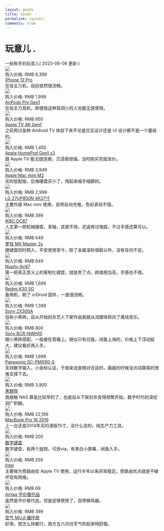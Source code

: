 ```yaml
---
layout: goods
title: Goods
permalink: /goods/
comments: true
---
```


<div class="intro">
  <h1>
    玩意儿
    <span class="dot">
      .
    </span>
  </h1>
</div>
<div class="pagetitle">
  一些称手的玩意儿( 2023-06-08 更新 )
</div>
<div class="quanju">
  <div class="bankuai img-hide fade-in-up">
    <div class="duiqi img-hide fade-in-up">
      <img loading="lazy" decoding="async" src="https://blog.dylanwu.space/assets/goods/iphone12pro.png">
    </div>
    <div class="jiage">
      购入价格: RMB 8,399
    </div>
    <div class="title">
      <a href="">
        iPhone 12 Pro
      </a>
    </div>
    <div class="note">
      在役主力机，目前依然很流畅。
    </div>
  </div>
  <div class="bankuai img-hide fade-in-up">
    <div class="duiqi img-hide fade-in-up">
      <img loading="lazy" decoding="async" src="https://blog.dylanwu.space/assets/goods/airPods.webp">
    </div>
    <div class="jiage">
      购入价格: RMB 1,999
    </div>
    <div class="title">
      <a href="">
        AirPods Pro Gen1
      </a>
    </div>
    <div class="note">
      在役主力耳机，即便我这种耳洞小的人也能无感使用。
    </div>
  </div>
  <div class="bankuai img-hide fade-in-up">
    <div class="duiqi img-hide fade-in-up">
      <img loading="lazy" decoding="async" src="https://blog.dylanwu.space/assets/goods/appletv.png">
    </div>
    <div class="jiage">
      购入价格: RMB 950
    </div>
    <div class="title">
      <a href="/apple_tv">
        Apple TV 4K Gen1
      </a>
    </div>
    <div class="note">
      之前用过各种 Android TV 体验下来不论是交互设计还是 UI 设计都不是一个量级的。
    </div>
  </div>
  
  <div class="bankuai img-hide fade-in-up">
    <div class="duiqi img-hide fade-in-up">
      <img loading="lazy" decoding="async" src="https://blog.dylanwu.space/assets/goods/homepod1.png">
    </div>
    <div class="jiage">
      购入价格: RMB 1,450
    </div>
    <div class="title">
      <a href="">
        Apple HomePod Gen1 x3
      </a>
    </div>
    <div class="note">
      跟 Apple TV 能无缝连接，沉浸感很强。当时刚买完就涨价。
    </div>
  </div> 
  
   <div class="bankuai img-hide fade-in-up">
    <div class="duiqi img-hide fade-in-up">
      <img loading="lazy" decoding="async" src="https://blog.dylanwu.space/assets/goods/macminim2.png">
    </div>
    <div class="jiage">
      购入价格: RMB 3,949
    </div>
    <div class="title">
      <a href="%20">
        Apple Mac mini M2
      </a>
    </div>
    <div class="note">
      买的低配版，后悔硬盘买小了，用起来缩手缩脚的。
    </div>
  </div>

  <div class="bankuai img-hide fade-in-up">
    <div class="duiqi img-hide fade-in-up">
      <img loading="lazy" decoding="async" src="https://blog.dylanwu.space/assets/goods/lg27up850n.png">
    </div>
    <div class="jiage">
      购入价格: RMB 2,999
    </div>
    <div class="title">
      <a href="/workbench">
        LG 27UP850N 4K27寸
      </a>
    </div>
    <div class="note">
      主要外接 Mac mini 使用，自带反向充电，色彩表现不错。
    </div>
  </div>

  <div class="bankuai img-hide fade-in-up">
    <div class="duiqi img-hide fade-in-up">
      <img loading="lazy" decoding="async" src="https://blog.dylanwu.space/assets/goods/ikbcdc87.png">
    </div>
    <div class="jiage">
      购入价格: RMB 399
    </div>
    <div class="title">
      <a href="/workbench">
        IKBC DC87
      </a>
    </div>
    <div class="note">
      人生第一把机械键盘，青轴，其貌不扬，还返修过电路，不过手感还算可以。
    </div>
  </div>
  <div class="bankuai img-hide fade-in-up">
    <div class="duiqi img-hide fade-in-up">
      <img loading="lazy" decoding="async" src="https://blog.dylanwu.space/assets/goods/mxmaster2s.png">
    </div>
    <div class="jiage">
      购入价格: RMB 649
    </div>
    <div class="title">
      <a href="/workbench">
        罗技 MX Master 2s
      </a>
    </div>
    <div class="note">
      跟键盘同时购入，平安使用至今，除了金属滚轮很脏以外，没有任何不足。
    </div>
  </div>

  <div class="bankuai img-hide fade-in-up">
    <div class="duiqi img-hide fade-in-up">
      <img loading="lazy" decoding="async" src="https://blog.dylanwu.space/assets/goods/nuphyair87.png">
    </div>
    <div class="jiage">
      购入价格: RMB 649
    </div>
    <div class="title">
      <a href="/workbench">
        Nuphy Air87
      </a>
    </div>
    <div class="note">
      第一把真正意义上的客制化键盘，就是贵了点。颜值相当高，手感也不错。
    </div>
  </div>

  <div class="bankuai img-hide fade-in-up">
    <div class="duiqi img-hide fade-in-up">
      <img loading="lazy" decoding="async" src="https://blog.dylanwu.space/assets/goods/k305g.png">
    </div>
    <div class="jiage">
      购入价格: RMB 1,699
    </div>
    <div class="title">
      <a href="%20">
        Redmi K30 5G
      </a>
    </div>
    <div class="note">
      备用机，刷了 crDroid 固件，一直很流畅。
    </div>
  </div>



  <div class="bankuai img-hide fade-in-up">
    <div class="duiqi img-hide fade-in-up">
      <img loading="lazy" decoding="async" src="https://blog.dylanwu.space/assets/goods/zx300a.png">
    </div>
    <div class="jiage">
      购入价格: RMB 1,399
    </div>
    <div class="title">
      <a href="/workbench">
        Sony ZX300A
      </a>
    </div>
    <div class="note">
      俗称小黑砖。自从开始封杀艺人下架作品我就从流媒体转向了离线音乐。
    </div>
  </div>

  <div class="bankuai img-hide fade-in-up">
    <div class="duiqi img-hide fade-in-up">
      <img loading="lazy" decoding="async" src="https://blog.dylanwu.space/assets/goods/r2s.webp">
    </div>
    <div class="jiage">
      购入价格: RMB 800
    </div>
    <div class="title">
      <a href="%20">
        Sony BCR-NWH10
      </a>
    </div>
    <div class="note">
      跟小黑砖搭配，一般接在音箱上。貌似只有日版，闲鱼上淘的，价格上下浮动挺大，建议看好再入手。
    </div>
  </div>

  <div class="bankuai img-hide fade-in-up">
    <div class="duiqi img-hide fade-in-up">
      <img loading="lazy" decoding="async" src="https://blog.dylanwu.space/assets/goods/scpmx90s.png">
    </div>
    <div class="jiage">
      购入价格: RMB 1,699
    </div>
    <div class="title">
      <a href="/workbench">
        Panasonic SC-PMX90-S
      </a>
    </div>
    <div class="note">
      支持数字输入，小金标认证，于我来说是相对合适的，画画的时候没点动静真的很难支撑下去。
    </div>
  </div>

  <div class="bankuai img-hide fade-in-up">
    <div class="duiqi img-hide fade-in-up">
      <img loading="lazy" decoding="async" src="https://blog.dylanwu.space/assets/goods/s920.webp">
    </div>
    <div class="jiage">
      购入价格: RMB 3,900
    </div>
    <div class="title">
      <a href="/synology_ds920">
        黑群晖
      </a>
    </div>
    <div class="note">
      我接触 NAS 算是比较早的了，也是自从下架封杀变得频繁开始，数字时代的深挖洞广积粮。
    </div>
  </div>
  <div class="bankuai img-hide fade-in-up">
    <div class="duiqi img-hide fade-in-up">
      <img loading="lazy" decoding="async" src="https://blog.dylanwu.space/assets/goods/macbook.webp">
    </div>
    <div class="jiage">
      购入价格: RMB 22,199
    </div>
    <div class="title">
      <a href="/workbench">
        MacBook Pro 16 2019
      </a>
    </div>
    <div class="note">
      上一台还是2014年买的港版15寸，没什么说的，纯生产力工具。
    </div>
  </div>

  <div class="bankuai img-hide fade-in-up">
    <div class="duiqi img-hide fade-in-up">
      <img loading="lazy" decoding="async" src="https://blog.dylanwu.space/assets/goods/pad.png">
    </div>
    <div class="jiage">
      购入价格: RMB 200
    </div>
    <div class="title">
      <a href="/workbench">
        数字键盘
      </a>
    </div>
    <div class="note">
      数字键盘，有两个旋钮，可改via，有黑白小屏幕，闲鱼入手。
    </div>
  </div>



  <div class="bankuai img-hide fade-in-up">
    <div class="duiqi img-hide fade-in-up">
      <img loading="lazy" decoding="async" src="https://blog.dylanwu.space/assets/goods/r2s.webp">
    </div>
    <div class="jiage">
      购入价格: RMB 259
    </div>
    <div class="title">
      <a href="%20">
        Intel 
      </a>
    </div>
    <div class="note">
      主要做为旁路由给 Apple TV 使用，运行半年以来非常稳定。旁路由优点就是不破坏现有网络。
    </div>
  </div>

  <div class="bankuai img-hide fade-in-up">
    <div class="duiqi img-hide fade-in-up">
      <img loading="lazy" decoding="async" src="https://blog.dylanwu.space/assets/goods/belikeairtag.png">
    </div>
    <div class="jiage">
      购入价格: RMB 69
    </div>
    <div class="title">
      <a href="">
        Airtag 平价替代品
      </a>
    </div>
    <div class="note">
      虽然是平价替代品，但是足够使用了，自带蜂鸣器。
    </div>
  </div>
  <div class="bankuai img-hide fade-in-up">
    <div class="duiqi img-hide fade-in-up">
      <img loading="lazy" decoding="async" src="https://blog.dylanwu.space/assets/goods/mujifan.png">
    </div>
    <div class="jiage">
      购入价格: RMB 399
    </div>
    <div class="title">
      <a href="%20">
        空气 MUJI 循环扇
      </a>
    </div>
    <div class="note">
      好用，想怎么转都行，南方五六月份天气吹起来特舒服。
    </div>
  </div>

</div>